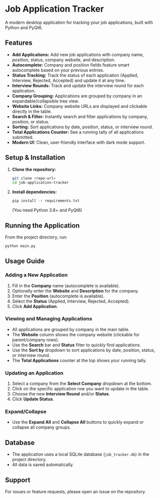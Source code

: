 # Job Application Tracker

A modern desktop application for tracking your job applications, built with Python and PyQt6.

## Features

- **Add Applications:** Add new job applications with company name, position, status, company website, and description.
- **Autocomplete:** Company and position fields feature smart autocomplete based on your previous entries.
- **Status Tracking:** Track the status of each application (Applied, Interview, Rejected, Accepted) and update it at any time.
- **Interview Rounds:** Track and update the interview round for each application.
- **Company Grouping:** Applications are grouped by company in an expandable/collapsible tree view.
- **Website Links:** Company website URLs are displayed and clickable directly in the table.
- **Search & Filter:** Instantly search and filter applications by company, position, or status.
- **Sorting:** Sort applications by date, position, status, or interview round.
- **Total Applications Counter:** See a running tally of all applications submitted.
- **Modern UI:** Clean, user-friendly interface with dark mode support.

## Setup & Installation

1. **Clone the repository:**
   ```bash
   git clone <repo-url>
   cd job-application-tracker
   ```
2. **Install dependencies:**
   ```bash
   pip install -r requirements.txt
   ```
   (You need Python 3.8+ and PyQt6)

## Running the Application

From the project directory, run:

```bash
python main.py
```

## Usage Guide

### Adding a New Application

1. Fill in the **Company** name (autocomplete is available).
2. Optionally enter the **Website** and **Description** for the company.
3. Enter the **Position** (autocomplete is available).
4. Select the **Status** (Applied, Interview, Rejected, Accepted).
5. Click **Add Application**.

### Viewing and Managing Applications

- All applications are grouped by company in the main table.
- The **Website** column shows the company website (clickable for parent/company rows).
- Use the **Search** bar and **Status** filter to quickly find applications.
- Use the **Sort by** dropdown to sort applications by date, position, status, or interview round.
- The **Total Applications** counter at the top shows your running tally.

### Updating an Application

1. Select a company from the **Select Company** dropdown at the bottom.
2. Click on the specific application row you want to update in the table.
3. Choose the new **Interview Round** and/or **Status**.
4. Click **Update Status**.

### Expand/Collapse

- Use the **Expand All** and **Collapse All** buttons to quickly expand or collapse all company groups.

## Database

- The application uses a local SQLite database (`job_tracker.db`) in the project directory.
- All data is saved automatically.

## Support

For issues or feature requests, please open an issue on the repository.
